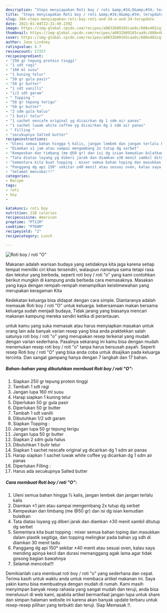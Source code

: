 ```yaml
---
description: "Steps menyiapakan Roti boy / roti &amp;#34;O&amp;#34; terupdate"
title: "Steps menyiapakan Roti boy / roti &amp;#34;O&amp;#34; terupdate"
slug: 384-steps-menyiapakan-roti-boy-roti-and-34-o-and-34-terupdate
date: 2021-01-04T22:31:49.239Z
image: https://img-global.cpcdn.com/recipes/a0832b09165caa9c/680x482cq70/roti-boy-roti-o-foto-resep-utama.jpg
thumbnail: https://img-global.cpcdn.com/recipes/a0832b09165caa9c/680x482cq70/roti-boy-roti-o-foto-resep-utama.jpg
cover: https://img-global.cpcdn.com/recipes/a0832b09165caa9c/680x482cq70/roti-boy-roti-o-foto-resep-utama.jpg
author: Jane Lindsey
ratingvalue: 4.7
reviewcount: 17257
recipeingredient:
- "250 gr tepung protein tinggi"
- "1 sdt ragi"
- "160 ml susu"
- "1 kuning telur"
- "50 gr gula pasir"
- "50 gr butter"
- "1 sdt vanilli"
- "1/2 sdt garam"
- " Topping "
- "50 gr tepung terigu"
- "50 gr butter"
- "2 sdm gula halus"
- "1 butir telur"
- "1 sachet nescafe original yg dicairkan dg 1 sdm air panas"
- "1 sachet luwak white coffee yg dicairkan dg 1 sdm air panas"
- " Filling "
- "secukupnya Salted butter"
recipeinstructions:
- "Uleni semua bahan hingga ½ kalis, jangan lembek dan jangan terlalu kalis"
- "Diamkan ±1 jam atau sampai mengembang 2x tutup dg serbet"
- "Kempeskan dan timbang (me @50 gr) dan isi dg isian kemudian bulatkan"
- "Tata diatas loyang yg diberi jarak dan diamkan ±30 menit sambil ditutup dg serbet"
- "Sementara kita buat topping : mixer semua bahan toping dan masukkan dalam plastik segitiga, dan topping melingkar pada bahan yg sdh di diamkan 30 menit tadu"
- "Panggang dg api 150° sekitar ±40 menit atau sesuai oven, kalau saya mending apinya kecil dan durasi memanggang agak lama agar tidak gosong bagian bawahnya"
- "Selamat mencoba!!!"
categories:
- Recipe
tags:
- roti
- boy
- 

katakunci: roti boy  
nutrition: 228 calories
recipecuisine: American
preptime: "PT11M"
cooktime: "PT60M"
recipeyield: "2"
recipecategory: Lunch

---
```



![Roti boy / roti &#34;O&#34;](https://img-global.cpcdn.com/recipes/a0832b09165caa9c/680x482cq70/roti-boy-roti-o-foto-resep-utama.jpg)

Makanan adalah warisan budaya yang setidaknya kita jaga karena setiap tempat memiliki ciri khas tersendiri, walaupun namanya sama tetapi rasa dan tekstur yang berbeda, seperti roti boy / roti &#34;o&#34; yang kami contohkan berikut mungkin di kampung anda berbeda cara memasaknya. Masakan yang kaya dengan rempah-rempah menampilkan keistimewahan yang merupakan keragaman Kita



Kedekatan keluarga bisa didapat dengan cara simple. Diantaranya adalah memasak Roti boy / roti &#34;O&#34; untuk keluarga. kebersamaan makan bersama keluarga sudah menjadi budaya, Tidak jarang yang biasanya mencari makanan kampung mereka sendiri ketika di perantauan.

untuk kamu yang suka memasak atau harus menyiapkan masakan untuk orang lain ada banyak varian resep yang bisa anda praktekkan salah satunya roti boy / roti &#34;o&#34; yang merupakan resep terkenal yang mudah dengan varian sederhana. Pasalnya sekarang ini kamu bisa dengan mudah menemukan resep roti boy / roti &#34;o&#34; tanpa harus bersusah payah.
Seperti resep Roti boy / roti &#34;O&#34; yang bisa anda coba untuk disajikan pada keluarga tercinta. Dan sangat gampang hanya dengan 7 langkah dan 17 bahan.


<!--inarticleads1-->

##### Bahan-bahan yang dibutuhkan membuat Roti boy / roti &#34;O&#34;:

1. Siapkan 250 gr tepung protein tinggi
1. Tambah 1 sdt ragi
1. Jangan lupa 160 ml susu
1. Harap siapkan 1 kuning telur
1. Diperlukan 50 gr gula pasir
1. Diperlukan 50 gr butter
1. Tambah 1 sdt vanilli
1. Dibutuhkan 1/2 sdt garam
1. Siapkan  Topping :
1. Jangan lupa 50 gr tepung terigu
1. Jangan lupa 50 gr butter
1. Siapkan 2 sdm gula halus
1. Dibutuhkan 1 butir telur
1. Siapkan 1 sachet nescafe original yg dicairkan dg 1 sdm air panas
1. Harap siapkan 1 sachet luwak white coffee yg dicairkan dg 1 sdm air panas
1. Diperlukan  Filling :
1. Harus ada secukupnya Salted butter




<!--inarticleads2-->

##### Cara membuat  Roti boy / roti &#34;O&#34;:

1. Uleni semua bahan hingga ½ kalis, jangan lembek dan jangan terlalu kalis
1. Diamkan ±1 jam atau sampai mengembang 2x tutup dg serbet
1. Kempeskan dan timbang (me @50 gr) dan isi dg isian kemudian bulatkan
1. Tata diatas loyang yg diberi jarak dan diamkan ±30 menit sambil ditutup dg serbet
1. Sementara kita buat topping : mixer semua bahan toping dan masukkan dalam plastik segitiga, dan topping melingkar pada bahan yg sdh di diamkan 30 menit tadu
1. Panggang dg api 150° sekitar ±40 menit atau sesuai oven, kalau saya mending apinya kecil dan durasi memanggang agak lama agar tidak gosong bagian bawahnya
1. Selamat mencoba!!!




Demikianlah cara membuat roti boy / roti &#34;o&#34; yang sederhana dan cepat. Terima kasih untuk waktu anda untuk membaca artikel makanan ini. Saya yakin kamu bisa membuatnya dengan mudah di rumah. Kami masih menyimpan banyak resep rahasia yang sangat mudah dan teruji, anda bisa menelusuri di web kami, apabila artikel bermanfaat jangan lupa untuk share dan simpan halaman website ini karena akan banyak update terbaru untuk resep-resep pilihan yang terbukti dan teruji. Siap Memasak !!. 
